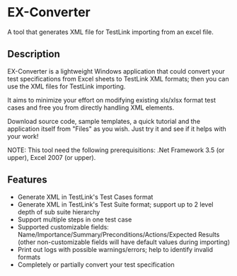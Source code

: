 # EX-Converter
A tool that generates XML file for TestLink importing from an excel file. 

## Description
EX-Converter is a lightweight Windows application that could convert your test specifications from Excel sheets to TestLink XML formats; then you can use the
XML files for TestLink importing.

It aims to minimize your effort on modifying existing xls/xlsx format test cases and free you from directly handling XML elements.

Download source code, sample templates, a quick tutorial and the application itself from "Files" as you wish. Just try it and see if it helps with your work!

NOTE: This tool need the following prerequisitions: .Net Framework 3.5 (or upper), Excel 2007 (or upper).

## Features
  *  Generate XML in TestLink's Test Cases format
  *  Generate XML in TestLink's Test Suite format; support up to 2 level depth of sub suite hierarchy
  *  Support multiple steps in one test case
  *  Supported customizable fields: Name/Importance/Summary/Preconditions/Actions/Expected Results (other non-customizable fields will have default values during importing)
  *  Print out logs with possible warnings/errors; help to identify invalid formats
  *  Completely or partially convert your test specification

